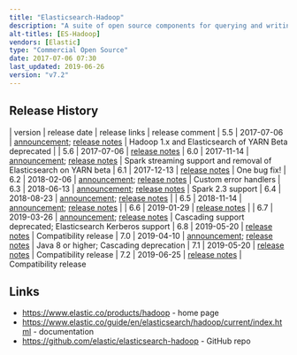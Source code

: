 ```yaml
---
title: "Elasticsearch-Hadoop"
description: "A suite of open source components for querying and writing documents to Elasticsearch from a range of Hadoop technologies, including MapReduce, Hive, Pig, Spark, Cascading and Storm.  Specific functionality includes InputFormat and OutputFormat libraries for MapReduce, a Hive storage handler allowing external tables to be defined over Elasticsearch indexes, read and write functions for Pig, Java and Scala RDD based libraries for Spark, Spark SQL support, Spark Streaming support, an Elasticsearch Tap for Cascading and a dedicated Spout and Bolt for Storm.  Used to include functionality for writing snapshots of Elasticsearch indexes to HDFS which is now part of the Snapshot and Restore functionality in Elasticsearch.  Certified with CDH, MapR and HDP."
alt-titles: [ES-Hadoop]
vendors: [Elastic]
type: "Commercial Open Source"
date: 2017-07-06 07:30
last_updated: 2019-06-26
version: "v7.2"
---
```

## Release History

| version | release date | release links | release comment
| 5.5 | 2017-07-06 | [announcement](https://www.elastic.co/blog/es-hadoop-5-5-0-released); [release notes](https://www.elastic.co/guide/en/elasticsearch/hadoop/5.5/eshadoop-5.5.0.html) | Hadoop 1.x and Elasticsearch of YARN Beta deprecated |
| 5.6 | 2017-07-06 | [release notes](https://www.elastic.co/guide/en/elasticsearch/hadoop/5.6/eshadoop-5.6.0.html)
| 6.0 | 2017-11-14 | [announcement](https://www.elastic.co/blog/es-hadoop-6-0-0-released); [release notes](https://www.elastic.co/guide/en/elasticsearch/hadoop/6.0/eshadoop-6.0.0.html) | Spark streaming support and removal of Elasticsearch on YARN beta
| 6.1 | 2017-12-13 | [release notes](https://www.elastic.co/guide/en/elasticsearch/hadoop/6.1/eshadoop-6.1.0.html) | One bug fix!
| 6.2 | 2018-02-06 | [announcement](https://www.elastic.co/blog/es-hadoop-6-2-0-released); [release notes](https://www.elastic.co/guide/en/elasticsearch/hadoop/6.2/eshadoop-6.2.0.html) | Custom error handlers
| 6.3 | 2018-06-13 | [announcement](https://www.elastic.co/blog/es-hadoop-6-3-0-released); [release notes](https://www.elastic.co/guide/en/elasticsearch/hadoop/6.3/eshadoop-6.3.0.html) | Spark 2.3 support
| 6.4 | 2018-08-23 | [announcement](https://www.elastic.co/blog/es-hadoop-6-4-0-released); [release notes](https://www.elastic.co/guide/en/elasticsearch/hadoop/6.4/eshadoop-6.4.0.html) |
| 6.5 | 2018-11-14 | [announcement](https://www.elastic.co/blog/es-hadoop-6-5-0-released); [release notes](https://www.elastic.co/guide/en/elasticsearch/hadoop/6.5/eshadoop-6.5.0.html) |
| 6.6 | 2019-01-29 | [release notes](https://www.elastic.co/guide/en/elasticsearch/hadoop/6.6/eshadoop-6.6.0.html) |
| 6.7 | 2019-03-26 | [announcement](https://www.elastic.co/blog/es-hadoop-6-7-0-released); [release notes](https://www.elastic.co/guide/en/elasticsearch/hadoop/6.7/eshadoop-6.7.0.html) | Cascading support deprecated; Elasticsearch Kerberos support
| 6.8 | 2019-05-20 | [release notes](https://www.elastic.co/guide/en/elasticsearch/hadoop/6.8/eshadoop-6.8.0.html) | Compatibility release
| 7.0 | 2019-04-10 | [announcement](https://www.elastic.co/blog/es-hadoop-7-0-0-released); [release notes](https://www.elastic.co/guide/en/elasticsearch/hadoop/7.0/eshadoop-7.0.0.html) | Java 8 or higher; Cascading deprecation
| 7.1 | 2019-05-20 | [release notes](https://www.elastic.co/guide/en/elasticsearch/hadoop/7.1/eshadoop-7.1.0.html) | Compatibility release
| 7.2 | 2019-06-25 | [release notes](https://www.elastic.co/guide/en/elasticsearch/hadoop/7.2/eshadoop-7.2.0.html) | Compatibility release

## Links

* <https://www.elastic.co/products/hadoop> - home page
* <https://www.elastic.co/guide/en/elasticsearch/hadoop/current/index.html> - documentation
* <https://github.com/elastic/elasticsearch-hadoop> - GitHub repo